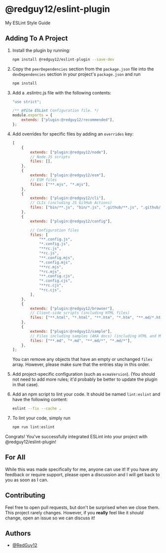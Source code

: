 # @redguy12/eslint-plugin

My ESLint Style Guide

## Adding To A Project

1. Install the plugin by running:

    ```bash
    npm install @redguy12/eslint-plugin --save-dev
    ```

2. Copy the `peerDependencies` section from the `package.json` file into the `devDependencies` section in your project's `package.json` and run

    ```bash
    npm install
    ```

3. Add a .eslintrc.js file with the following contents:

    ```js
    "use strict";

    /** @file ESLint Configuration file. */
    module.exports = {
    	extends: ["plugin:@redguy12/recommended"],
    };
    ```

4. Add overrides for specific files by adding an `overrides` key:

    ```js
    [
    	{
    		extends: ["plugin:@redguy12/node"],
    		// Node.JS scripts
    		files: [],
    	},
    	{
    		extends: ["plugin:@redguy12/esm"],
    		// ESM files
    		files: ["**.mjs", "*.mjs"],
    	},
    	{
    		extends: ["plugin:@redguy12/cli"],
    		// CLIs (including JS GitHub Actions)
    		files: ["bin/**.js", "bin/*.js", ".github/**.js", ".github/*.js"],
    	},
    	{
    		extends: ["plugin:@redguy12/config"],

    		// Configuration files
    		files: [
    			"**.config.js",
    			"*.config.js",
    			"**rc.js",
    			"*rc.js",
    			"**.config.mjs",
    			"*.config.mjs",
    			"**rc.mjs",
    			"*rc.mjs",
    			"**.config.cjs",
    			"*.config.cjs",
    			"**rc.cjs",
    			"*rc.cjs",
    		],
    	},
    	{
    		extends: ["plugin:@redguy12/browser"],
    		// Client-side scripts (including HTML files)
    		files: ["**.html", "*.html", "**.htm", "*.htm", "**.md/*.html", "*.md/*.html"],
    	},
    	{
    		extends: ["plugin:@redguy12/sample"],
    		// Files including samples (AKA docs) (including HTML and Markdown files)
    		files: ["**.md", "*.md", "**.md/*", "*.md/*"],
    	},
    ];
    ```

    You can remove any objects that have an empty or unchanged `files` array. However, please make sure that the entries stay in this order.

5. Add project-specific configuration (such as `ecmaVersion`). (You should not need to add more rules; it'd probably be better to update the plugin in that case).

6. Add an npm script to lint your code. It should be named `lint:eslint` and have the following content:

    ```bash
    eslint --fix --cache .
    ```

7. To lint your code, simply run
    ```bash
    npm run lint:eslint
    ```

Congrats! You've successfully integrated ESLint into your project with @redguy12/eslint-plugin!

## For All

While this was made specifically for me, anyone can use it! If you have any feedback or require support, please open a discussion and I will get back to you as soon as I can.

## Contributing

Feel free to open pull requests, but don't be surprised when we close them. This project rarely changes. However, if you **really** feel like it _should_ change, open an issue so we can discuss it!

## Authors

-   [@RedGuy12](https://www.github.com/RedGuy12)
